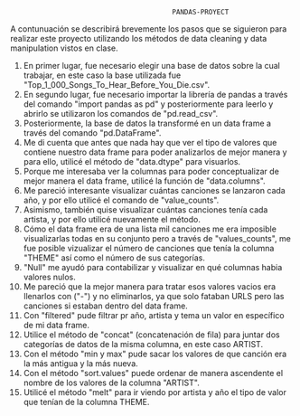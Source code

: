                                             PANDAS-PROYECT

A contunuación se describirá brevemente los pasos que se siguieron para realizar este proyecto utilizando los métodos de data cleaning y data manipulation vistos en clase.

1. En primer lugar, fue necesario elegir una base de datos sobre la cual trabajar, en este caso la base utilizada fue "Top_1_000_Songs_To_Hear_Before_You_Die.csv".
2. En segundo lugar, fue necesario importar la librería de pandas a través del comando "import pandas as pd" y posteriormente para leerlo y abrirlo se utilizaron los comandos de "pd.read_csv".
3. Posteriormente, la base de datos la transformé en un data frame a través del comando "pd.DataFrame".
4. Me di cuenta que antes que nada hay que ver el tipo de valores que contiene nuestro data frame para poder analizarlos de mejor manera y para ello, utilicé el método de "data.dtype" para visuarlos.
5. Porque me interesaba ver la columnas para poder conceptualizar de mejor manera el data frame, utilicé la función de "data.columns".
6. Me pareció interesante visualizar cuántas canciones se lanzaron cada año, y por ello utilicé el comando de "value_counts".
7. Asimismo, también quise visualizar cuántas canciones tenía cada artista, y por ello utilicé nuevamente el método.
8. Cómo el data frame era de una lista mil canciones me era imposible visualizarlas todas en su conjunto pero a través de "values_counts", me fue posible vizualizar el número de canciones que tenía la columna "THEME" así como el número de sus categorías.
9. "Null" me ayudó para contabilizar y visualizar en qué columnas habia valores nulos.
10. Me pareció que la mejor manera para tratar esos valores vacios era llenarlos con ("-") y no eliminarlos, ya que solo fataban URLS pero las canciones si estaban dentro del data frame.
11. Con "filtered" pude filtrar pr año, artista y tema un valor en específico de mi data frame.
12. Utilice el método de "concat" (concatenación de fila) para juntar dos categorías de datos de la misma columna, en este caso ARTIST.
13. Con el método "min y max" pude sacar los valores de que canción era la más antigua y la más nueva.
14. Con el método "sort.values" puede ordenar de manera ascendente el nombre de los valores de la columna "ARTIST".
15. Utilicé el método "melt" para ir viendo por artista y año el tipo de valor que tenían de la columna THEME.


